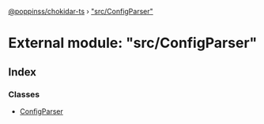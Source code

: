 [@poppinss/chokidar-ts](../README.md) › ["src/ConfigParser"](_src_configparser_.md)

# External module: "src/ConfigParser"

## Index

### Classes

* [ConfigParser](../classes/_src_configparser_.configparser.md)
